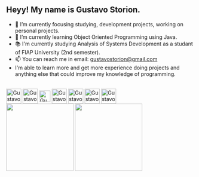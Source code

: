 ## Heyy! My name is Gustavo Storion.
 
- 🔭 I’m currently focusing studying, development projects, working on personal projects.
- 🌱 I’m currently learning Object Oriented Programming using Java.
- 📚 I'm currently studying Analysis of Systems Development as a studant of FIAP University (2nd semester). 
- 📫 You can reach me in email: gustavostorion@gmail.com
- I'm able to learn more and get more experience doing projects and anything else that could improve my knowledge of programming.

<div style= "display: inline-block"> <br>
  <img align="center" alt="Gustavo-HTML" heigth="30" width="40" src="https://cdn.jsdelivr.net/gh/devicons/devicon@latest/icons/html5/html5-original-wordmark.svg" />
  <img align="center" alt="Gustavo-CSS" heigth="30" width="40" src="https://cdn.jsdelivr.net/gh/devicons/devicon@latest/icons/css3/css3-original-wordmark.svg" />
  <img align="center" alt="Gustavo-JAVASCRIPT " heigth="18" width="30" src="https://cdn.jsdelivr.net/gh/devicons/devicon@latest/icons/javascript/javascript-original.svg" />
  <img align="center" alt="Gustavo-JAVA" heigth="30" width="40" src="https://cdn.jsdelivr.net/gh/devicons/devicon@latest/icons/java/java-original-wordmark.svg" />
  <img align="center" alt="Gustavo-PYTHON" heigth="30" width="40" src="https://cdn.jsdelivr.net/gh/devicons/devicon@latest/icons/python/python-original-wordmark.svg" />
  <img align="center" alt="Gustavo-FIGMA" heigth="30" width="40" src="https://cdn.jsdelivr.net/gh/devicons/devicon@latest/icons/figma/figma-original.svg" />
  <img align="center" alt="Gustavo-FIGMA" heigth="30" width="40" src="https://cdn.jsdelivr.net/gh/devicons/devicon@latest/icons/mysql/mysql-original-wordmark.svg" />
          
</div> <br>


<div >
<img height="180em" src="https://github-readme-stats.vercel.app/api?username=gustavostorion&show_icons=true&theme=dark">
<img height="180em" src="https://github-readme-stats.vercel.app/api/top-langs/?username=anuraghazra&layout=compact&theme=dark">

</div>



  

